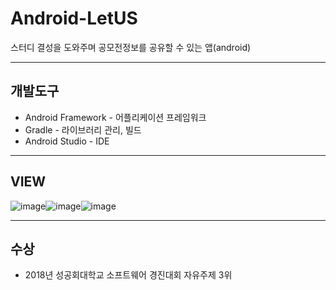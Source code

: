 # Android-LetUS
스터디 결성을 도와주며 공모전정보를 공유할 수 있는 앱(android)
<hr/>

## 개발도구
* Android Framework - 어플리케이션 프레임워크
* Gradle - 라이브러리 관리, 빌드
* Android Studio - IDE
<hr/>

## VIEW
![image](https://user-images.githubusercontent.com/33171233/40896860-9b8c816c-67f2-11e8-9c83-be6eff09713c.png)![image](https://user-images.githubusercontent.com/33171233/40896865-a2ffa23a-67f2-11e8-8edf-c4cc2e3a473c.png)![image](https://user-images.githubusercontent.com/33171233/40896907-d6b79876-67f2-11e8-9461-5c9c7afade8c.png)
<hr/>

## 수상
* 2018년 성공회대학교 소프트웨어 경진대회 자유주제 3위
